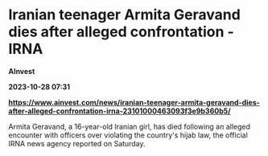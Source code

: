 # Iranian teenager Armita Geravand dies after alleged confrontation -IRNA
**AInvest**

**2023-10-28 07:31**

**https://www.ainvest.com/news/iranian-teenager-armita-geravand-dies-after-alleged-confrontation-irna-23101000463093f3e9b360b5/**

Armita Geravand, a 16-year-old Iranian girl, has died following an alleged encounter with officers over violating the country's hijab law, the official IRNA news agency reported on Saturday.